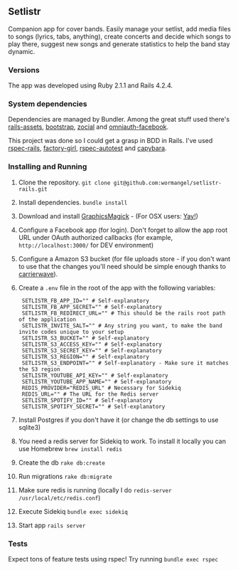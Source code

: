 ## Setlistr

Companion app for cover bands. Easily manage your setlist, add media files to songs (lyrics, tabs, 
anything), create concerts and decide which songs to play there, suggest new songs and generate 
statistics to help the band stay dynamic.

### Versions
The app was developed using Ruby 2.1.1 and Rails 4.2.4.

### System dependencies
Dependencies are managed by Bundler. Among the great stuff used there's [rails-assets](https://github.com/rails-assets/rails-assets/), [bootstrap](twitter.github.com/bootstrap/), [zocial](https://github.com/smcllns/css-social-buttons) and [omniauth-facebook](https://github.com/mkdynamic/omniauth-facebook).

This project was done so I could get a grasp in BDD in Rails. I've used [rspec-rails](https://github.com/rspec/rspec-rails), [factory-girl](https://github.com/thoughtbot/factory_girl), [rspec-autotest](https://github.com/rspec/rspec-autotest) and [capybara](https://github.com/jnicklas/capybara).

### Installing and Running
1. Clone the repository. `git clone git@github.com:wormangel/setlistr-rails.git`
2. Install dependencies. `bundle install`
3. Download and install [GraphicsMagick](http://www.graphicsmagick.org/) - (For OSX users: [Yay!](http://macappstore.org/graphicsmagick/))
4. Configure a Facebook app (for login). Don't forget to allow the app root URL under OAuth authorized callbacks (for example, `http://localhost:3000/` for DEV environment)
5. Configure a Amazon S3 bucket (for file uploads store - if you don't want to use that the changes you'll need should be simple enough thanks to [carrierwave](https://github.com/carrierwaveuploader/carrierwave)). 
6. Create a `.env` file in the root of the app with the following variables:

        SETLISTR_FB_APP_ID="" # Self-explanatory
        SETLISTR_FB_APP_SECRET="" # Self-explanatory
        SETLISTR_FB_REDIRECT_URL="" # This should be the rails root path of the application
        SETLISTR_INVITE_SALT="" # Any string you want, to make the band invite codes unique to your setup
        SETLISTR_S3_BUCKET="" # Self-explanatory
        SETLISTR_S3_ACCESS_KEY="" # Self-explanatory
        SETLISTR_S3_SECRET_KEY="" # Self-explanatory
        SETLISTR_S3_REGION="" # Self-explanatory
        SETLISTR_S3_ENDPOINT="" # Self-explanatory - Make sure it matches the S3 region
        SETLISTR_YOUTUBE_API_KEY="" # Self-explanatory
        SETLISTR_YOUTUBE_APP_NAME="" # Self-explanatory
        REDIS_PROVIDER="REDIS_URL" # Necessary for Sidekiq
        REDIS_URL="" # The URL for the Redis server
        SETLISTR_SPOTIFY_ID="" # Self-explanatory
        SETLISTR_SPOTIFY_SECRET="" # Self-explanatory

7. Install Postgres if you don't have it (or change the db settings to use sqlite3)
8. You need a redis server for Sidekiq to work. To install it locally you can use Homebrew `brew install redis`
9. Create the db `rake db:create`
10. Run migrations `rake db:migrate`
11. Make sure redis is running (locally I do `redis-server /usr/local/etc/redis.conf`)
12. Execute Sidekiq `bundle exec sidekiq`
13. Start app `rails server`

### Tests
Expect tons of feature tests using rspec! Try running ```bundle exec rspec```
